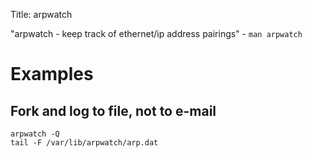 Title: arpwatch

"arpwatch - keep track of ethernet/ip address pairings" - `man arpwatch`

# Examples

## Fork and log to file, not to e-mail

```
arpwatch -Q
tail -F /var/lib/arpwatch/arp.dat
```
